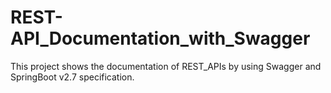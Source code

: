 # REST-API_Documentation_with_Swagger
This project shows the documentation of REST_APIs by using Swagger and SpringBoot v2.7 specification.
